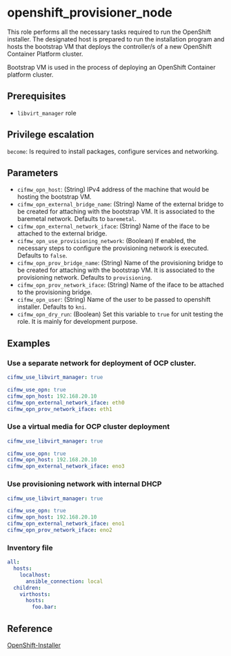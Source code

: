 # openshift_provisioner_node
This role performs all the necessary tasks required to run the OpenShift
installer. The designated host is prepared to run the installation program and
hosts the bootstrap VM that deploys the controller/s of a new OpenShift
Container Platform cluster.

Bootstrap VM is used in the process of deploying an OpenShift Container
platform cluster.

## Prerequisites
* `libvirt_manager` role

## Privilege escalation
`become`: Is required to install packages, configure services and networking.

## Parameters
* `cifmw_opn_host`: (String) IPv4 address of the machine that would be hosting
  the bootstrap VM.
* `cifmw_opn_external_bridge_name`: (String) Name of the external bridge to be
  created for attaching with the bootstrap VM. It is associated to the
  baremetal network. Defaults to `baremetal`.
* `cifmw_opn_external_network_iface`: (String) Name of the iface to be attached
  to the external bridge.
* `cifmw_opn_use_provisioning_network`: (Boolean) If enabled, the necessary
  steps to configure the provisioning network is executed. Defaults to `false`.
* `cifmw_opn_prov_bridge_name`: (String) Name of the provisioning bridge to be
  created for attaching with the bootstrap VM. It is associated to the
  provisioning network. Defaults to `provisioning`.
* `cifmw_opn_prov_network_iface`: (String) Name of the iface to be attached to
  the provisioning bridge.
* `cifmw_opn_user`: (String) Name of the user to be passed to openshift
  installer. Defaults to `kni`.
* `cifmw_opn_dry_run`: (Boolean) Set this variable to `true` for unit testing
  the role. It is mainly for development purpose.

## Examples

### Use a separate network for deployment of OCP cluster.
```YAML
cifmw_use_libvirt_manager: true

cifmw_use_opn: true
cifmw_opn_host: 192.168.20.10
cifmw_opn_external_network_iface: eth0
cifmw_opn_prov_network_iface: eth1
```

### Use a virtual media for OCP cluster deployment
```YAML
cifmw_use_libvirt_manager: true

cifmw_use_opn: true
cifmw_opn_host: 192.168.20.10
cifmw_opn_external_network_iface: eno3
```

### Use provisioning network with internal DHCP
```YAML
cifmw_use_libvirt_manager: true

cifmw_use_opn: true
cifmw_opn_host: 192.168.20.10
cifmw_opn_external_network_iface: eno1
cifmw_opn_prov_network_iface: eno2
```

### Inventory file
```YAML
all:
  hosts:
    localhost:
      ansible_connection: local
  children:
    virthosts:
      hosts:
        foo.bar:
```

## Reference
[OpenShift-Installer](https://docs.openshift.com/container-platform/4.13/installing/installing_bare_metal_ipi/ipi-install-overview.html)
